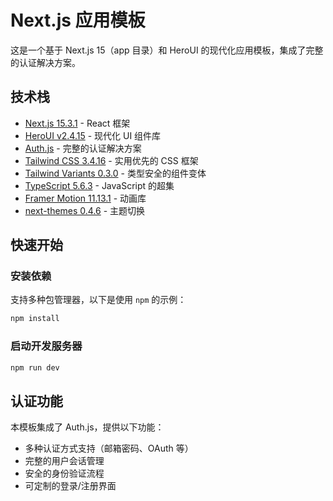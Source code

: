# Next.js 应用模板

这是一个基于 Next.js 15（app 目录）和 HeroUI 的现代化应用模板，集成了完整的认证解决方案。

## 技术栈

- [Next.js 15.3.1](https://nextjs.org/docs/getting-started) - React 框架
- [HeroUI v2.4.15](https://heroui.com/) - 现代化 UI 组件库
- [Auth.js](https://authjs.dev/) - 完整的认证解决方案
- [Tailwind CSS 3.4.16](https://tailwindcss.com/) - 实用优先的 CSS 框架
- [Tailwind Variants 0.3.0](https://tailwind-variants.org) - 类型安全的组件变体
- [TypeScript 5.6.3](https://www.typescriptlang.org/) - JavaScript 的超集
- [Framer Motion 11.13.1](https://www.framer.com/motion/) - 动画库
- [next-themes 0.4.6](https://github.com/pacocoursey/next-themes) - 主题切换

## 快速开始

### 安装依赖

支持多种包管理器，以下是使用 `npm` 的示例：

```bash
npm install
```

### 启动开发服务器

```bash
npm run dev
```

## 认证功能

本模板集成了 Auth.js，提供以下功能：

- 多种认证方式支持（邮箱密码、OAuth 等）
- 完整的用户会话管理
- 安全的身份验证流程
- 可定制的登录/注册界面
